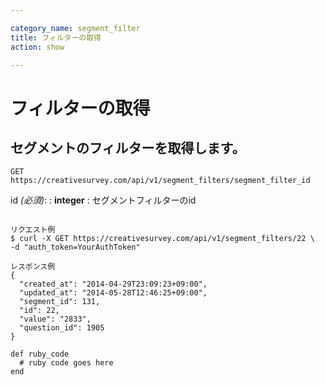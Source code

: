 ```yaml
---

category_name: segment_filter
title: フィルターの取得
action: show

---
```


# フィルターの取得

## セグメントのフィルターを取得します。

`GET https://creativesurvey.com/api/v1/segment_filters/segment_filter_id`

id _(必須)_:
: __integer__
: セグメントフィルターのid

~~~

リクエスト例
$ curl -X GET https://creativesurvey.com/api/v1/segment_filters/22 \
-d "auth_token=YourAuthToken"

レスポンス例
{
  "created_at": "2014-04-29T23:09:23+09:00",
  "updated_at": "2014-05-28T12:46:25+09:00",
  "segment_id": 131,
  "id": 22,
  "value": "2833",
  "question_id": 1905
}

~~~

~~~
def ruby_code
  # ruby code goes here
end
~~~


